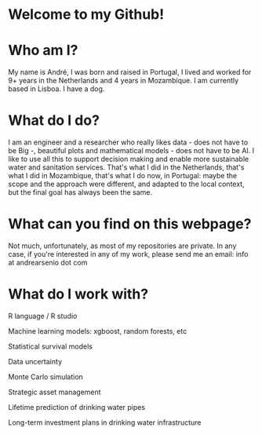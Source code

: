 # Welcome to my Github!

# Who am I?

My name is André, I was born and raised in Portugal, I lived and worked for 9+ years in the Netherlands and 4 years in Mozambique. I am currently based in Lisboa. I have a dog.

# What do I do?

I am an engineer and a researcher who really likes data - does not have to be Big -, beautiful plots and mathematical models - does not have to be AI. I like to use all this to support decision making and enable more sustainable water and sanitation services. That's what I did in the Netherlands, that's what I did in Mozambique, that's what I do now, in Portugal: maybe the scope and the approach were different, and adapted to the local context, but the final goal has always been the same. 

# What can you find on this webpage?

Not much, unfortunately, as most of my repositories are private. In any case, if you're interested in any of my work, please send me an email: info at andrearsenio dot com 

# What do I work with?
R language / R studio 

Machine learning models: xgboost, random forests, etc 

Statistical survival models 

Data uncertainty

Monte Carlo simulation 

Strategic asset management 

Lifetime prediction of drinking water pipes 

Long-term investment plans in drinking water infrastructure 

